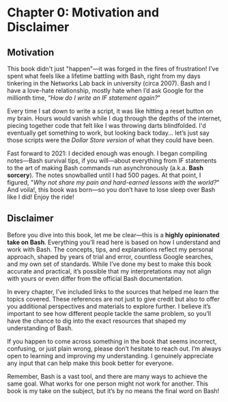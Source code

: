 # Chapter 0: Motivation and Disclaimer

## Motivation

This book didn't just "happen"—it was forged in the fires of frustration! I’ve spent what feels like a lifetime battling with Bash, right from my days tinkering in the Networks Lab back in university (circa 2007). Bash and I have a love-hate relationship, mostly hate when I’d ask Google for the millionth time, “*How do I write an IF statement again?*”

Every time I sat down to write a script, it was like hitting a reset button on my brain. Hours would vanish while I dug through the depths of the internet, piecing together code that felt like I was throwing darts blindfolded. I'd eventually get something to work, but looking back today... let’s just say those scripts were the *Dollar Store version* of what they could have been.

Fast forward to 2021: I decided enough was enough. I began compiling notes—Bash survival tips, if you will—about everything from IF statements to the art of making Bash commands run asynchronously (a.k.a. **Bash sorcery**). The notes snowballed until I had 500 pages. At that point, I figured, "*Why not share my pain and hard-earned lessons with the world?*" And voila!, this book was born—so you don’t have to lose sleep over Bash like I did! Enjoy the ride!

## Disclaimer

Before you dive into this book, let me be clear—this is a **highly opinionated take on Bash**. Everything you’ll read here is based on how I understand and work with Bash. The concepts, tips, and explanations reflect my personal approach, shaped by years of trial and error, countless Google searches, and my own set of standards. While I’ve done my best to make this book accurate and practical, it’s possible that my interpretations may not align with yours or even differ from the official Bash documentation.

In every chapter, I’ve included links to the sources that helped me learn the topics covered. These references are not just to give credit but also to offer you additional perspectives and materials to explore further. I believe it’s important to see how different people tackle the same problem, so you’ll have the chance to dig into the exact resources that shaped my understanding of Bash.

If you happen to come across something in the book that seems incorrect, confusing, or just plain wrong, please don’t hesitate to reach out. I’m always open to learning and improving my understanding. I genuinely appreciate any input that can help make this book better for everyone.

Remember, Bash is a vast tool, and there are many ways to achieve the same goal. What works for one person might not work for another. This book is my take on the subject, but it’s by no means the final word on Bash!

